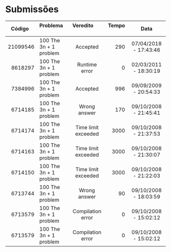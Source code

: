 # Submissões

Código     | Problema                 |Veredito             |Tempo     |Data
---------:|:-------------------------|:-------------------:|---------:|:-------------------:
21099546  |100 The 3n + 1 problem    |Accepted             |290       |07/04/2018 - 17:43:46
8618297   |100 The 3n + 1 problem    |Runtime error        |0         |02/03/2011 - 18:30:19
7384996   |100 The 3n + 1 problem    |Accepted             |996       |09/09/2009 - 20:54:33
6714185   |100 The 3n + 1 problem    |Wrong answer         |170       |09/10/2008 - 21:45:41
6714174   |100 The 3n + 1 problem    |Time limit exceeded  |3000      |09/10/2008 - 21:37:53
6714163   |100 The 3n + 1 problem    |Time limit exceeded  |3000      |09/10/2008 - 21:30:07
6714150   |100 The 3n + 1 problem    |Time limit exceeded  |3000      |09/10/2008 - 21:22:03
6713744   |100 The 3n + 1 problem    |Wrong answer         |90        |09/10/2008 - 18:03:59
6713579   |100 The 3n + 1 problem    |Compilation error    |0         |09/10/2008 - 15:02:12
6713579   |100 The 3n + 1 problem    |Compilation error    |0         |09/10/2008 - 15:02:12
